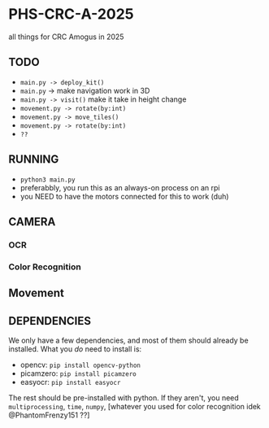# PHS-CRC-A-2025

all things for CRC Amogus in 2025

## TODO

- `main.py -> deploy_kit()`
- `main.py` -> make navigation work in 3D
- `main.py -> visit()` make it take in height change
- `movement.py -> rotate(by:int)`
- `movement.py -> move_tiles()`
- `movement.py -> rotate(by:int)`
- `??`

## RUNNING

- `python3 main.py`
- preferabbly, you run this as an always-on process on an rpi
- you NEED to have the motors connected for this to work (duh)

## CAMERA

### OCR

### Color Recognition

## Movement

## DEPENDENCIES

We only have a few dependencies, and most of them should already be installed.
What you *do* need to install is:

- opencv: `pip install opencv-python`
- picamzero: `pip install picamzero`
- easyocr: `pip install easyocr`

The rest should be pre-installed with python. If they aren't, you need `multiprocessing`, `time`, `numpy`, [whatever you used for color recognition idek @PhantomFrenzy151 ??]
